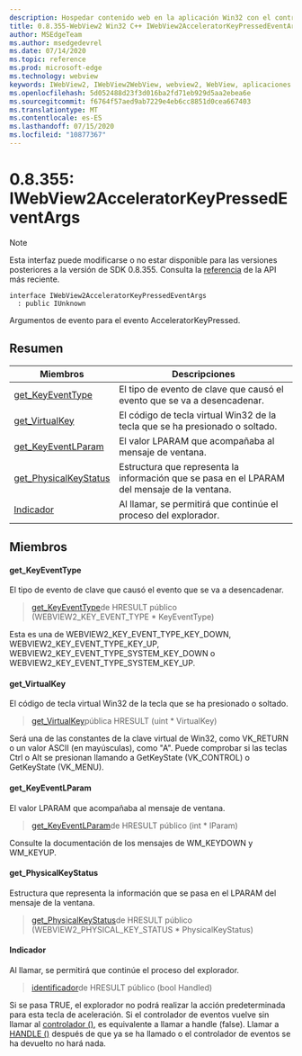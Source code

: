 ```yaml
---
description: Hospedar contenido web en la aplicación Win32 con el control Microsoft Edge WebView2
title: 0.8.355-WebView2 Win32 C++ IWebView2AcceleratorKeyPressedEventArgs
author: MSEdgeTeam
ms.author: msedgedevrel
ms.date: 07/14/2020
ms.topic: reference
ms.prod: microsoft-edge
ms.technology: webview
keywords: IWebView2, IWebView2WebView, webview2, WebView, aplicaciones Win32, Win32, Edge
ms.openlocfilehash: 5d052488d23f3d016ba2fd71eb929d5aa2ebea6e
ms.sourcegitcommit: f6764f57aed9ab7229e4eb6cc8851d0cea667403
ms.translationtype: MT
ms.contentlocale: es-ES
ms.lasthandoff: 07/15/2020
ms.locfileid: "10877367"
---
```

# 0.8.355: IWebView2AcceleratorKeyPressedEventArgs 

> [!NOTE]
> Esta interfaz puede modificarse o no estar disponible para las versiones posteriores a la versión de SDK 0.8.355. Consulta la [referencia](../../../webview2-api-reference.md) de la API más reciente.

```
interface IWebView2AcceleratorKeyPressedEventArgs
  : public IUnknown
```

Argumentos de evento para el evento AcceleratorKeyPressed.

## Resumen

 Miembros                        | Descripciones
--------------------------------|---------------------------------------------
[get_KeyEventType](#get_keyeventtype) | El tipo de evento de clave que causó el evento que se va a desencadenar.
[get_VirtualKey](#get_virtualkey) | El código de tecla virtual Win32 de la tecla que se ha presionado o soltado.
[get_KeyEventLParam](#get_keyeventlparam) | El valor LPARAM que acompañaba al mensaje de ventana.
[get_PhysicalKeyStatus](#get_physicalkeystatus) | Estructura que representa la información que se pasa en el LPARAM del mensaje de la ventana.
[Indicador](#handle) | Al llamar, se permitirá que continúe el proceso del explorador.

## Miembros

#### get_KeyEventType 

El tipo de evento de clave que causó el evento que se va a desencadenar.

> [get_KeyEventType](#get_keyeventtype)de HRESULT público (WEBVIEW2_KEY_EVENT_TYPE * KeyEventType)

Esta es una de WEBVIEW2_KEY_EVENT_TYPE_KEY_DOWN, WEBVIEW2_KEY_EVENT_TYPE_KEY_UP, WEBVIEW2_KEY_EVENT_TYPE_SYSTEM_KEY_DOWN o WEBVIEW2_KEY_EVENT_TYPE_SYSTEM_KEY_UP.

#### get_VirtualKey 

El código de tecla virtual Win32 de la tecla que se ha presionado o soltado.

> [get_VirtualKey](#get_virtualkey)pública HRESULT (uint * VirtualKey)

Será una de las constantes de la clave virtual de Win32, como VK_RETURN o un valor ASCII (en mayúsculas), como "A". Puede comprobar si las teclas Ctrl o Alt se presionan llamando a GetKeyState (VK_CONTROL) o GetKeyState (VK_MENU).

#### get_KeyEventLParam 

El valor LPARAM que acompañaba al mensaje de ventana.

> [get_KeyEventLParam](#get_keyeventlparam)de HRESULT público (int * lParam)

Consulte la documentación de los mensajes de WM_KEYDOWN y WM_KEYUP.

#### get_PhysicalKeyStatus 

Estructura que representa la información que se pasa en el LPARAM del mensaje de la ventana.

> [get_PhysicalKeyStatus](#get_physicalkeystatus)de HRESULT público (WEBVIEW2_PHYSICAL_KEY_STATUS * PhysicalKeyStatus)

#### Indicador 

Al llamar, se permitirá que continúe el proceso del explorador.

> [identificador](#handle)de HRESULT público (bool Handled)

Si se pasa TRUE, el explorador no podrá realizar la acción predeterminada para esta tecla de aceleración. Si el controlador de eventos vuelve sin llamar al [controlador ()](#handle), es equivalente a llamar a handle (false). Llamar a [HANDLE ()](#handle) después de que ya se ha llamado o el controlador de eventos se ha devuelto no hará nada.

